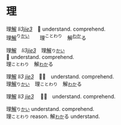 
# <b>理</b>

理[解]() _li3[jie3]()_　🤔 understand. comprehend.   
理[解]()<sup>り[かい]()</sup>　　理<sup lang=zh-tw>ことわり</sup>　解<sup>[わか]()</sup>る   

理[解]()　_li3[jie3]()_　理[解]()`り`[`かい`]()  
🤔 understand. comprehend.   
理`ことわり`　解[`わか`]()る   

理[解]() _li3 [jie3]()_　🤔💭　understand. comprehend.   
理[解]()`り`[`かい`]()　理`ことわり`　解[`わか`]()る   


理[解]() _li3 [jie3]()_　
🤔💭　understand. comprehend.   

理[解]()`り`[`かい`]() understand. comprehend.   
理`ことわり` reason. 解[`わか`]()る understand.   



<!--


<big>論　　论　　📚[侖仑]()　　💬[言讠]()</big>   
<big>[理]()論　[理]()论</big>　_[li˩]() lun˥˩_　　　theory.   
<big>[討]()論　[讨]()论</big>　_[tao˩]() lun˥˩_　　discuss.   

<big>淪　　沦　　📚[侖仑]()　　💦[水氵]()</big>   
<big>淪[落]()　沦[落]()</big>　_lun˧˥ [luo˥˩]()_　　fall / sink.   
<big>淪[為]()　沦[为]()</big>　_lun˧˥ [wei˥˩]()_　　become.   






<big>[緊]()急</big>　_[gin3]()giv2_　urgent. emergency.   
<big>急[劇]()</big>　_giv2[gyh4]()_　sudden. rapid.
-->








